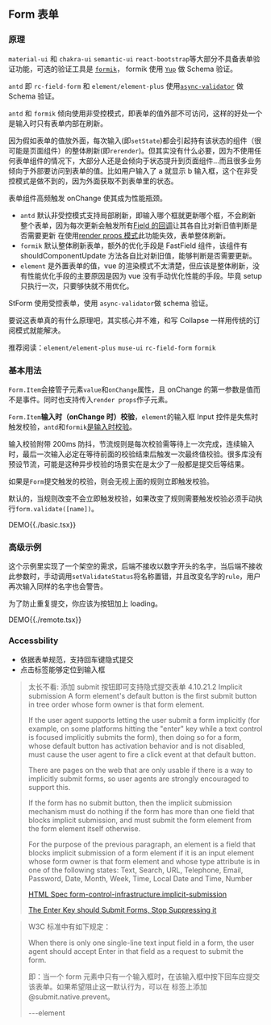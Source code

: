 ## Form 表单

### 原理

`material-ui` 和 `chakra-ui` `semantic-ui` `react-bootstrap`等大部分不具备表单验证功能，可选的验证工具是 [`formik`](https://github.com/formium/formik)， formik 使用 [`Yup`](https://formik.org/docs/tutorial#schema-validation-with-yup) 做 Schema 验证。

`antd` 即 `rc-field-form` 和 `element/element-plus` 使用[`async-validator`](https://github.com/yiminghe/async-validator) 做 Schema 验证。

`antd` 和 `formik` 倾向使用非受控模式，即表单的值外部不可访问，这样的好处一个是输入时只有表单内部在刷新。

因为假如表单的值放外面，每次输入(即`setState`)都会引起持有该状态的组件（很可能是页面组件）的整体刷新(即`rerender`)。但其实没有什么必要，因为不使用任何表单组件的情况下，大部分人还是会倾向于状态提升到页面组件...而且很多业务倾向于外部要访问到表单的值。比如用户输入了 a 就显示 b 输入框，这个在非受控模式是做不到的，因为外面获取不到表单里的状态。

表单组件高频触发 onChange 使其成为性能瓶颈。

- `antd` 默认非受控模式支持局部刷新，即输入哪个框就更新哪个框，不会刷新整个表单，因为每次更新会触发所有[Field 的回调](https://github.com/react-component/field-form/blob/e118381c2102b36c4ffe7e17a6415df091e772b7/src/Field.tsx#L216)让其各自比对新旧值判断是否需要更新
  在使用[render props 模式](https://github.com/react-component/field-form/blob/e118381c2102b36c4ffe7e17a6415df091e772b7/docs/examples/renderProps.tsx#L17)此功能失效，表单整体刷新。
- `formik` 默认整体刷新表单，额外的优化手段是 FastField 组件，该组件有 shouldComponentUpdate 方法各自比对新旧值，能够判断是否需要更新。
- `element` 是外置表单的值，vue 的渲染模式不太清楚，但应该是整体刷新，没有性能优化手段的主要原因是因为 vue 没有手动优化性能的手段。毕竟 setup 只执行一次，只要够快就不用优化。

StForm 使用受控表单，使用 `async-validator`做 schema 验证。

要说这表单真的有什么原理吧，其实核心并不难，和写 Collapse 一样用传统的订阅模式就能解决。

推荐阅读：`element/element-plus` `muse-ui` `rc-field-form` `formik`

### 基本用法

`Form.Item`会接管子元素`value`和`onChange`属性，且 onChange 的第一参数是值而不是事件。同时也支持传入`render props`作子元素。

`Form.Item`**输入时（onChange 时）校验**，`element`的输入框 Input 控件是失焦时触发校验，`antd`和`formik`[是输入时校验](https://formik.org/docs/examples/with-material-ui)。

输入校验附带 200ms 防抖，节流规则是每次校验需等待上一次完成，连续输入时，最后一次输入必定在等待前面的校验结束后触发一次最终值校验。很多库没有预设节流，可能是这种异步校验的场景实在是太少了一般都是提交后等结果。

如果是`Form`提交触发的校验，则会无视上面的规则立即触发校验。

默认的，当规则改变不会立即触发校验，如果改变了规则需要触发校验必须手动执行`form.validate([name])`。

DEMO{{./basic.tsx}}

### 高级示例

这个示例里实现了一个架空的需求，后端不接收以数字开头的名字，当后端不接收此参数时，手动调用`setValidateStatus`将名称置错，并且改变名字的`rule`，用户再次输入同样的名字也会警告。

为了防止重复提交，你应该为按钮加上 loading。

DEMO{{./remote.tsx}}

### Accessbility

- 依据表单规范，支持回车键隐式提交
- 点击标签能够定位到输入框

> 太长不看: 添加 submit 按钮即可支持隐式提交表单
> 4.10.21.2 Implicit submission
> A form element's default button is the first submit button in tree order whose form owner is that form element.
>
> If the user agent supports letting the user submit a form implicitly (for example, on some platforms hitting the "enter" key while a text control is focused implicitly submits the form), then doing so for a form, whose default button has activation behavior and is not disabled, must cause the user agent to fire a click event at that default button.
>
> There are pages on the web that are only usable if there is a way to implicitly submit forms, so user agents are strongly encouraged to support this.
>
> If the form has no submit button, then the implicit submission mechanism must do nothing if the form has more than one field that blocks implicit submission, and must submit the form element from the form element itself otherwise.
>
> For the purpose of the previous paragraph, an element is a field that blocks implicit submission of a form element if it is an input element whose form owner is that form element and whose type attribute is in one of the following states: Text, Search, URL, Telephone, Email, Password, Date, Month, Week, Time, Local Date and Time, Number
>
> [HTML Spec form-control-infrastructure.implicit-submission](https://html.spec.whatwg.org/multipage/form-control-infrastructure.html#implicit-submission)
>
> [The Enter Key should Submit Forms, Stop Suppressing it](https://www.tjvantoll.com/2013/01/01/enter-should-submit-forms-stop-messing-with-that/)

> W3C 标准中有如下规定：
>
> When there is only one single-line text input field in a form, the user agent should accept Enter in that field as a request to submit the form.
>
> 即：当一个 form 元素中只有一个输入框时，在该输入框中按下回车应提交该表单。如果希望阻止这一默认行为，可以在 <el-form> 标签上添加 @submit.native.prevent。
>
> ---element
